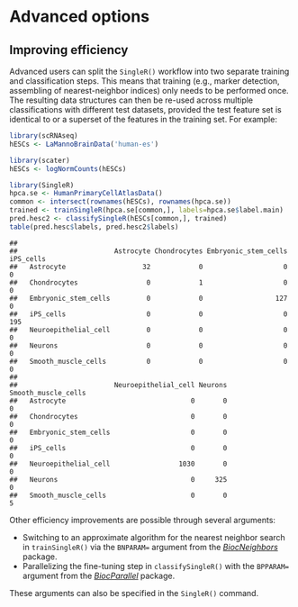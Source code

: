 # Advanced options



## Improving efficiency

Advanced users can split the `SingleR()` workflow into two separate training and classification steps.
This means that training (e.g., marker detection, assembling of nearest-neighbor indices) only needs to be performed once.
The resulting data structures can then be re-used across multiple classifications with different test datasets, provided the test feature set is identical to or a superset of the features in the training set.
For example:


```r
library(scRNAseq)
hESCs <- LaMannoBrainData('human-es')

library(scater)
hESCs <- logNormCounts(hESCs)

library(SingleR)
hpca.se <- HumanPrimaryCellAtlasData()
common <- intersect(rownames(hESCs), rownames(hpca.se))
trained <- trainSingleR(hpca.se[common,], labels=hpca.se$label.main)
pred.hesc2 <- classifySingleR(hESCs[common,], trained)
table(pred.hesc$labels, pred.hesc2$labels)
```

```
##                       
##                        Astrocyte Chondrocytes Embryonic_stem_cells iPS_cells
##   Astrocyte                   32            0                    0         0
##   Chondrocytes                 0            1                    0         0
##   Embryonic_stem_cells         0            0                  127         0
##   iPS_cells                    0            0                    0       195
##   Neuroepithelial_cell         0            0                    0         0
##   Neurons                      0            0                    0         0
##   Smooth_muscle_cells          0            0                    0         0
##                       
##                        Neuroepithelial_cell Neurons Smooth_muscle_cells
##   Astrocyte                               0       0                   0
##   Chondrocytes                            0       0                   0
##   Embryonic_stem_cells                    0       0                   0
##   iPS_cells                               0       0                   0
##   Neuroepithelial_cell                 1030       0                   0
##   Neurons                                 0     325                   0
##   Smooth_muscle_cells                     0       0                   5
```

Other efficiency improvements are possible through several arguments:

- Switching to an approximate algorithm for the nearest neighbor search in `trainSingleR()` via the `BNPARAM=` argument from the *[BiocNeighbors](https://bioconductor.org/packages/3.12/BiocNeighbors)* package.
- Parallelizing the fine-tuning step in `classifySingleR()` with the `BPPARAM=` argument from the *[BiocParallel](https://bioconductor.org/packages/3.12/BiocParallel)* package.

These arguments can also be specified in the `SingleR()` command.
